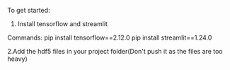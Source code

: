 To get started:
1. Install tensorflow and streamlit

Commands:
pip install tensorflow==2.12.0
pip install streamlit==1.24.0 

2.Add the hdf5 files in your project folder(Don't push it as the files are too heavy)

